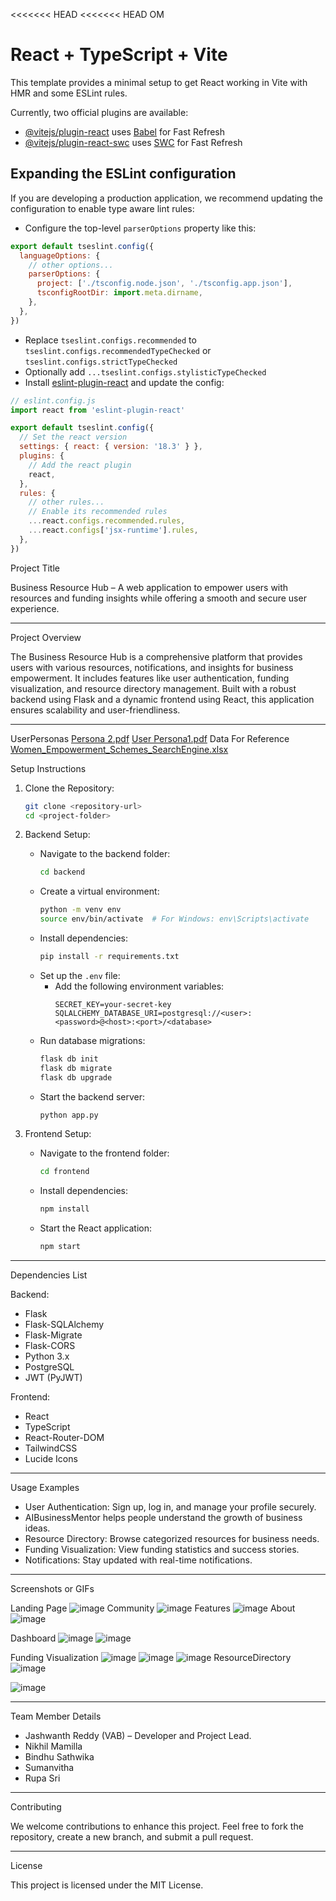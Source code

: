 <<<<<<< HEAD
<<<<<<< HEAD
OM
# React + TypeScript + Vite


This template provides a minimal setup to get React working in Vite with HMR and some ESLint rules.

Currently, two official plugins are available:

- [@vitejs/plugin-react](https://github.com/vitejs/vite-plugin-react/blob/main/packages/plugin-react/README.md) uses [Babel](https://babeljs.io/) for Fast Refresh
- [@vitejs/plugin-react-swc](https://github.com/vitejs/vite-plugin-react-swc) uses [SWC](https://swc.rs/) for Fast Refresh

## Expanding the ESLint configuration

If you are developing a production application, we recommend updating the configuration to enable type aware lint rules:

- Configure the top-level `parserOptions` property like this:

```js
export default tseslint.config({
  languageOptions: {
    // other options...
    parserOptions: {
      project: ['./tsconfig.node.json', './tsconfig.app.json'],
      tsconfigRootDir: import.meta.dirname,
    },
  },
})
```

- Replace `tseslint.configs.recommended` to `tseslint.configs.recommendedTypeChecked` or `tseslint.configs.strictTypeChecked`
- Optionally add `...tseslint.configs.stylisticTypeChecked`
- Install [eslint-plugin-react](https://github.com/jsx-eslint/eslint-plugin-react) and update the config:

```js
// eslint.config.js
import react from 'eslint-plugin-react'

export default tseslint.config({
  // Set the react version
  settings: { react: { version: '18.3' } },
  plugins: {
    // Add the react plugin
    react,
  },
  rules: {
    // other rules...
    // Enable its recommended rules
    ...react.configs.recommended.rules,
    ...react.configs['jsx-runtime'].rules,
  },
})
```

Project Title

Business Resource Hub – A web application to empower users with resources and funding insights while offering a smooth and secure user experience.

---

Project Overview

The Business Resource Hub is a comprehensive platform that provides users with various resources, notifications, and insights for business empowerment. It includes features like user authentication, funding visualization, and resource directory management. Built with a robust backend using Flask and a dynamic frontend using React, this application ensures scalability and user-friendliness.

---
UserPersonas
[Persona 2.pdf](https://github.com/user-attachments/files/18281192/Persona.2.pdf)
[User Persona1.pdf](https://github.com/user-attachments/files/18281193/User.Persona1.pdf)
Data For Reference
[Women_Empowerment_Schemes_SearchEngine.xlsx](https://github.com/user-attachments/files/18281199/Women_Empowerment_Schemes_SearchEngine.xlsx)



Setup Instructions

1. Clone the Repository:
   ```bash
   git clone <repository-url>
   cd <project-folder>
   ```

2. Backend Setup:
   - Navigate to the backend folder:
     ```bash
     cd backend
     ```
   - Create a virtual environment:
     ```bash
     python -m venv env
     source env/bin/activate  # For Windows: env\Scripts\activate
     ```
   - Install dependencies:
     ```bash
     pip install -r requirements.txt
     ```
   - Set up the `.env` file:
     - Add the following environment variables:
       ```
       SECRET_KEY=your-secret-key
       SQLALCHEMY_DATABASE_URI=postgresql://<user>:<password>@<host>:<port>/<database>
       ```
   - Run database migrations:
     ```bash
     flask db init
     flask db migrate
     flask db upgrade
     ```
   - Start the backend server:
     ```bash
     python app.py
     ```

3. Frontend Setup:
   - Navigate to the frontend folder:
     ```bash
     cd frontend
     ```
   - Install dependencies:
     ```bash
     npm install
     ```
   - Start the React application:
     ```bash
     npm start
     ```

---

Dependencies List

Backend:
- Flask
- Flask-SQLAlchemy
- Flask-Migrate
- Flask-CORS
- Python 3.x
- PostgreSQL
- JWT (PyJWT)

Frontend:
- React
- TypeScript
- React-Router-DOM
- TailwindCSS
- Lucide Icons

---

Usage Examples

- User Authentication: Sign up, log in, and manage your profile securely.
- AIBusinessMentor helps people understand the growth of business ideas.
- Resource Directory: Browse categorized resources for business needs.
- Funding Visualization: View funding statistics and success stories.
- Notifications: Stay updated with real-time notifications.

---

Screenshots or GIFs

Landing Page
![image](https://github.com/user-attachments/assets/44813040-29ab-44c9-a61e-234b18ba1bd2)
Community
![image](https://github.com/user-attachments/assets/d639b605-115b-4aa8-bdb3-7c4da72da2de)
Features
![image](https://github.com/user-attachments/assets/cf9bedea-5791-4d8c-96c9-cbd8f5290c7e)
About
![image](https://github.com/user-attachments/assets/0f60a3a4-4361-4a05-8ffe-70bd0f640639)


Dashboard
![image](https://github.com/user-attachments/assets/b0161ec7-e615-4f3d-86e9-6693dc2c6b79)
![image](https://github.com/user-attachments/assets/b0ab4c63-7c68-416a-b642-02545ef61530)



Funding Visualization
![image](https://github.com/user-attachments/assets/8420b7cb-5b88-4418-9ac2-b4891f52a4ea)
![image](https://github.com/user-attachments/assets/2ff4e08d-92cf-4da5-a133-2cc744aeb5f2)
![image](https://github.com/user-attachments/assets/72cfb73f-3848-41d4-948f-a22ebf63a6a6)
ResourceDirectory
![image](https://github.com/user-attachments/assets/70453bd1-5d00-4ebf-91cb-bb29bd916526)

![image](https://github.com/user-attachments/assets/b2832f95-4d83-41fc-a94d-a868006ba78a)





---

Team Member Details

- Jashwanth Reddy (VAB) – Developer and Project Lead.
- Nikhil Mamilla
- Bindhu Sathwika
- Sumanvitha
- Rupa Sri

---

Contributing

We welcome contributions to enhance this project. Feel free to fork the repository, create a new branch, and submit a pull request.

---

License

This project is licensed under the MIT License.

